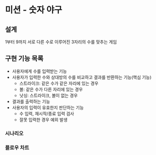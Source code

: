 # 미션 - 숫자 야구

## 설계
1부터 9까지 서로 다른 수로 이루어진 3자리의 수를 맞추는 게임

## 구현 기능 목록
- 사용자에게 수를 입력받는 기능
- 사용자가 입력한 수와 상대방의 수를 비교하고 결과를 반환하는 기능(핵심 기능)
  - 스트라이크: 같은 수가 같은 자리에 있는 경우
  - 볼: 같은 수가 다른 자리에 있는 경우
  - 낫싱: 스트라이크, 볼이 없는 경우
- 결과를 출력하는 기능
- 사용자의 입력이 유효한지 판단하는 기능
  - 수 입력, 재시작/종료 입력 검사
  - 잘못 입력한 경우 예외 발생

### 시나리오
### 플로우 차트
